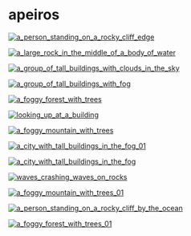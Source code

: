 # apeiros

<a href="a_person_standing_on_a_rocky_cliff_edge.png"><img alt="a_person_standing_on_a_rocky_cliff_edge" src="a_person_standing_on_a_rocky_cliff_edge.png"></a>

<a href="a_large_rock_in_the_middle_of_a_body_of_water.png"><img alt="a_large_rock_in_the_middle_of_a_body_of_water" src="a_large_rock_in_the_middle_of_a_body_of_water.png"></a>

<a href="a_group_of_tall_buildings_with_clouds_in_the_sky.png"><img alt="a_group_of_tall_buildings_with_clouds_in_the_sky" src="a_group_of_tall_buildings_with_clouds_in_the_sky.png"></a>

<a href="a_group_of_tall_buildings_with_fog.png"><img alt="a_group_of_tall_buildings_with_fog" src="a_group_of_tall_buildings_with_fog.png"></a>

<a href="a_foggy_forest_with_trees.png"><img alt="a_foggy_forest_with_trees" src="a_foggy_forest_with_trees.png"></a>

<a href="looking_up_at_a_building.png"><img alt="looking_up_at_a_building" src="looking_up_at_a_building.png"></a>

<a href="a_foggy_mountain_with_trees.png"><img alt="a_foggy_mountain_with_trees" src="a_foggy_mountain_with_trees.png"></a>

<a href="a_city_with_tall_buildings_in_the_fog_01.png"><img alt="a_city_with_tall_buildings_in_the_fog_01" src="a_city_with_tall_buildings_in_the_fog_01.png"></a>

<a href="a_city_with_tall_buildings_in_the_fog.png"><img alt="a_city_with_tall_buildings_in_the_fog" src="a_city_with_tall_buildings_in_the_fog.png"></a>

<a href="waves_crashing_waves_on_rocks.png"><img alt="waves_crashing_waves_on_rocks" src="waves_crashing_waves_on_rocks.png"></a>

<a href="a_foggy_mountain_with_trees_01.png"><img alt="a_foggy_mountain_with_trees_01" src="a_foggy_mountain_with_trees_01.png"></a>

<a href="a_person_standing_on_a_rocky_cliff_by_the_ocean.png"><img alt="a_person_standing_on_a_rocky_cliff_by_the_ocean" src="a_person_standing_on_a_rocky_cliff_by_the_ocean.png"></a>

<a href="a_foggy_forest_with_trees_01.png"><img alt="a_foggy_forest_with_trees_01" src="a_foggy_forest_with_trees_01.png"></a>

